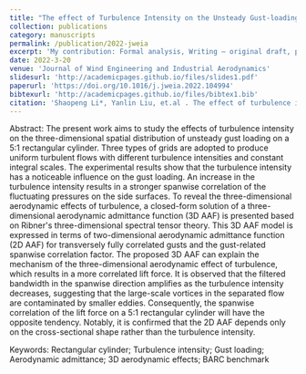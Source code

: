 ```yaml
---
title: "The effect of Turbulence Intensity on the Unsteady Gust-loading on a 5:1 Rectangular Cylinder"
collection: publications
category: manuscripts
permalink: /publication/2022-jweia
excerpt: 'My contribution: Formal analysis, Writing – original draft, preparation.'
date: 2022-3-20 
venue: 'Journal of Wind Engineering and Industrial Aerodynamics'
slidesurl: 'http://academicpages.github.io/files/slides1.pdf'
paperurl: 'https://doi.org/10.1016/j.jweia.2022.104994'
bibtexurl: 'http://academicpages.github.io/files/bibtex1.bib'
citation: 'Shaopeng Li*, Yanlin Liu, et.al . The effect of turbulence intensity on the unsteady gust loading on a 5:1 rectangular cylinder. Journal of Wind Engineering and Industrial Aerodynamics. 2022, 225: 104994.'
---
```


Abstract: 
The present work aims to study the effects of turbulence intensity on the three-dimensional spatial distribution of unsteady gust loading on a 5:1 rectangular cylinder. Three types of grids are adopted to produce uniform turbulent flows with different turbulence intensities and constant integral scales. The experimental results show that the turbulence intensity has a noticeable influence on the gust loading. An increase in the turbulence intensity results in a stronger spanwise correlation of the fluctuating pressures on the side surfaces. To reveal the three-dimensional aerodynamic effects of turbulence, a closed-form solution of a three-dimensional aerodynamic admittance function (3D AAF) is presented based on Ribner's three-dimensional spectral tensor theory. This 3D AAF model is expressed in terms of two-dimensional aerodynamic admittance function (2D AAF) for transversely fully correlated gusts and the gust-related spanwise correlation factor. The proposed 3D AAF can explain the mechanism of the three-dimensional aerodynamic effect of turbulence, which results in a more correlated lift force. It is observed that the filtered bandwidth in the spanwise direction amplifies as the turbulence intensity decreases, suggesting that the large-scale vortices in the separated flow are contaminated by smaller eddies. Consequently, the spanwise correlation of the lift force on a 5:1 rectangular cylinder will have the opposite tendency. Notably, it is confirmed that the 2D AAF depends only on the cross-sectional shape rather than the turbulence intensity.

Keywords:
Rectangular cylinder; Turbulence intensity; Gust loading; Aerodynamic admittance; 3D aerodynamic effects; BARC benchmark
